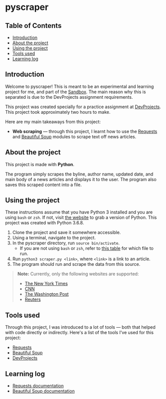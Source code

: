 # pyscraper

## Table of Contents
- [Introduction](#introduction)
- [About the project](#about-the-project)
- [Using the project](#using-the-project)
- [Tools used](#tools-used)
- [Learning log](#learning-log)

## Introduction
Welcome to pyscraper! This is meant to be an experimental and learning project for me, and part of the [Sandbox](https://github.com/arashnrim/sandbox). The main reason why this is separated is due to the DevProjects assignment requirements.

This project was created specially for a practice assignment at [DevProjects](https://www.codementor.io/projects/web-scraper-to-get-news-article-content-atx32d46qe). This project took approximately two hours to make. 

Here are my main takeaways from this project:
- **Web scraping** — through this project, I learnt how to use the [Requests](https://requests.readthedocs.io/en/master/) and [Beautiful Soup](https://www.crummy.com/software/BeautifulSoup/) modules to scrape text off news articles.

## About the project
This project is made with **Python**.

The program simply scrapes the byline, author name, updated date, and main body of a news articles and displays it to the user. The program also saves this scraped content into a file.

## Using the project
These instructions assume that you have Python 3 installed and you are using `bash` or `zsh`. If not, visit [the website](https://python.org) to grab a version of Python. This project was created with Python 3.6.8.

1. Clone the project and save it somewhere accessible.
2. Using a terminal, navigate to the project.
3. In the pyscraper directory, run `source bin/activate`.
    - If you are not using `bash` or `zsh`, refer to [this table](https://docs.python.org/3/library/venv.html) for which file to run.
4. Run `python3 scraper.py <link>`, where `<link>` is a link to an article.
5. The program should run and scrape the data from this source.

> **Note:** Currently, only the following websites are supported:
> - [The New York Times](https://www.nytimes.com/)
> - [CNN](https://edition.cnn.com/)
> - [The Washington Post](https://www.washingtonpost.com/)
> - [Reuters](https://www.reuters.com/) 

## Tools used
Through this project, I was introduced to a lot of tools — both that helped with code directly or indirectly. Here's a list of the tools I've used for this project:

- [Requests](https://requests.readthedocs.io/en/master/)
- [Beautiful Soup](https://www.crummy.com/software/BeautifulSoup/)
- [DevProjects](https://www.codementor.io/projects)

## Learning log
- [Requests documentation](https://requests.readthedocs.io/en/master/)
- [Beautiful Soup documentation](https://www.crummy.com/software/BeautifulSoup/bs4/doc/)
